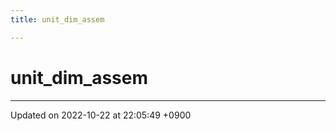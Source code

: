 ```yaml
---
title: unit_dim_assem

---
```


# unit_dim_assem








-------------------------------

Updated on 2022-10-22 at 22:05:49 +0900